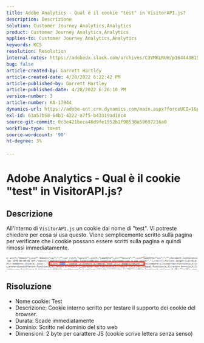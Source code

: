 ```yaml
---
title: Adobe Analytics - Qual è il cookie "test" in VisitorAPI.js?
description: Descrizione
solution: Customer Journey Analytics,Analytics
product: Customer Journey Analytics,Analytics
applies-to: Customer Journey Analytics,Analytics
keywords: KCS
resolution: Resolution
internal-notes: https://adobedx.slack.com/archives/C3VMKLRUH/p1644438152582239
bug: false
article-created-by: Garrett Hartley
article-created-date: 4/28/2022 6:22:42 PM
article-published-by: Garrett Hartley
article-published-date: 4/28/2022 6:26:10 PM
version-number: 3
article-number: KA-17944
dynamics-url: https://adobe-ent.crm.dynamics.com/main.aspx?forceUCI=1&pagetype=entityrecord&etn=knowledgearticle&id=b22f4b30-20c7-ec11-a7b6-0022480a10ee
exl-id: 63a57b58-64b1-4222-a7f5-b43319ad18c4
source-git-commit: 0c3e421beca46d9fe1952b1f98538a50697216a0
workflow-type: tm+mt
source-wordcount: '90'
ht-degree: 3%

---
```


# Adobe Analytics - Qual è il cookie &quot;test&quot; in VisitorAPI.js?

## Descrizione


All&#39;interno di `VisitorAPI.js` un cookie dal nome di &quot;test&quot;. Vi potreste chiedere per cosa si usa questo. Viene semplicemente scritto sulla pagina per verificare che i cookie possano essere scritti sulla pagina e quindi rimossi immediatamente.

![](assets/___b32f4b30-20c7-ec11-a7b6-0022480a10ee___.png)


## Risoluzione


- Nome cookie: Test
- Descrizione: Cookie interno scritto per testare il supporto dei cookie del browser.
- Durata: Scade immediatamente
- Dominio: Scritto nel dominio del sito web
- Dimensioni: 2 byte per carattere JS (cookie scrive lettera senza senso)
